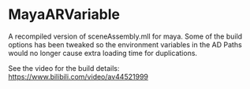 # MayaARVariable
A recompiled version of sceneAssembly.mll for maya.
Some of the build options has been tweaked so the environment variables in the AD Paths would no longer cause extra loading time for duplications.

See the video for the build details:
  https://www.bilibili.com/video/av44521999
